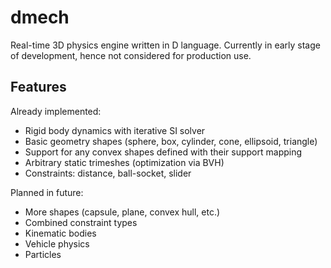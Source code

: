dmech
=====
Real-time 3D physics engine written in D language. Currently in early stage of development, hence not considered for production use.

Features
--------
Already implemented:
* Rigid body dynamics with iterative SI solver
* Basic geometry shapes (sphere, box, cylinder, cone, ellipsoid, triangle)
* Support for any convex shapes defined with their support mapping
* Arbitrary static trimeshes (optimization via BVH)
* Constraints: distance, ball-socket, slider

Planned in future:
* More shapes (capsule, plane, convex hull, etc.)
* Combined constraint types
* Kinematic bodies
* Vehicle physics
* Particles


